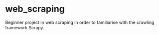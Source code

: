 # web_scraping
Beginner project in web scraping in order to familiarise with the crawling framework Scrapy.
